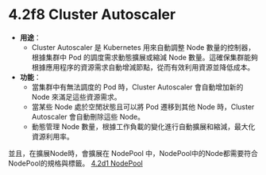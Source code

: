 # 4.2f8 Cluster Autoscaler

- **用途**：
	- Cluster Autoscaler 是 Kubernetes 用來自動調整 Node 數量的控制器，根據集群中 Pod 的調度需求動態擴展或縮減 Node 數量。這確保集群能夠根據應用程序的資源需求自動增減節點，從而有效利用資源並降低成本。
- **功能**：
	- 當集群中有無法調度的 Pod 時，Cluster Autoscaler 會自動增加新的 Node 來滿足這些資源需求。
	- 當某些 Node 處於空閒狀態且可以將 Pod 遷移到其他 Node 時，Cluster Autoscaler 會自動刪除這些 Node。
	- 動態管理 Node 數量，根據工作負載的變化進行自動擴展和縮減，最大化資源利用率。


並且，在擴展Node時，會擴展在 NodePool 中，NodePool中的Node都需要符合NodePool的規格與標籤。
[4.2d1 NodePool](/4.2d%20Node/4.2d1%20NodePool.md)
